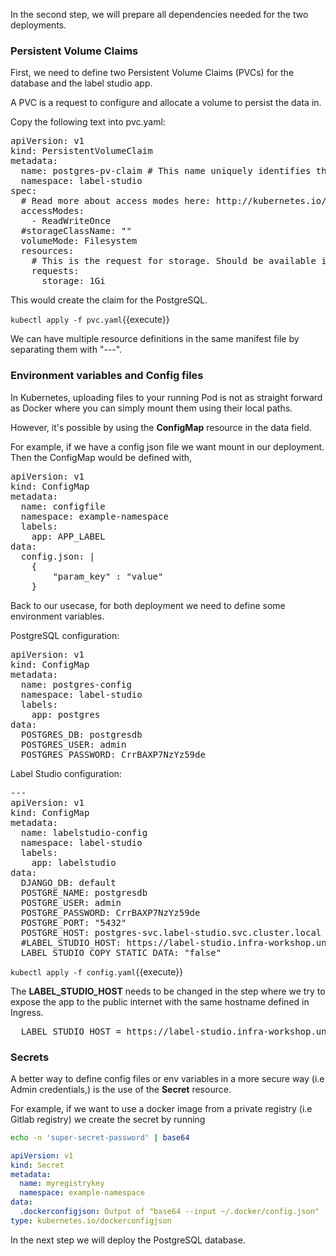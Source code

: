 In the second step, we will prepare all dependencies needed for the two deployments.

### Persistent Volume Claims

First, we need to define two Persistent Volume Claims (PVCs) for the database and the label studio app.

A PVC is a request to configure and allocate a volume to persist the data in.

Copy the following text into pvc.yaml:

<pre class="file" data-filename="pvc.yaml" data-target="replace">
apiVersion: v1
kind: PersistentVolumeClaim
metadata:
  name: postgres-pv-claim # This name uniquely identifies the PVC. Will be used in deployment below.
  namespace: label-studio
spec:
  # Read more about access modes here: http://kubernetes.io/docs/user-guide/persistent-volumes/#access-modes
  accessModes:
    - ReadWriteOnce
  #storageClassName: ""
  volumeMode: Filesystem
  resources:
    # This is the request for storage. Should be available in the cluster.
    requests:
      storage: 1Gi
</pre>

This would create the claim for the PostgreSQL.

`kubectl apply -f pvc.yaml`{{execute}}

We can have multiple resource definitions in the same manifest file by separating them with "---". 

### Environment variables and Config files
In Kubernetes, uploading files to your running Pod is not as straight forward as Docker where you can simply mount them using their local paths.

However, it's possible by using the **ConfigMap** resource in the data field.

For example, if we have a config json file we want mount in our deployment. Then the ConfigMap would be defined with,

<pre>
apiVersion: v1
kind: ConfigMap
metadata:
  name: configfile
  namespace: example-namespace
  labels:
    app: APP_LABEL
data:
  config.json: |
    {
        "param_key" : "value"
    }
</pre>

Back to our usecase, for both deployment we need to define some environment variables.

PostgreSQL configuration:

<pre class="file" data-filename="config.yaml" data-target="replace">
apiVersion: v1
kind: ConfigMap
metadata:
  name: postgres-config
  namespace: label-studio
  labels:
    app: postgres
data:
  POSTGRES_DB: postgresdb
  POSTGRES_USER: admin
  POSTGRES_PASSWORD: CrrBAXP7NzYz59de
</pre>

Label Studio configuration:

<pre class="file" data-filename="config.yaml" data-target="append">
---
apiVersion: v1
kind: ConfigMap
metadata:
  name: labelstudio-config
  namespace: label-studio
  labels:
    app: labelstudio
data:
  DJANGO_DB: default
  POSTGRE_NAME: postgresdb
  POSTGRE_USER: admin
  POSTGRE_PASSWORD: CrrBAXP7NzYz59de
  POSTGRE_PORT: "5432"
  POSTGRE_HOST: postgres-svc.label-studio.svc.cluster.local
  #LABEL_STUDIO_HOST: https://label-studio.infra-workshop.uni-passau.de
  LABEL_STUDIO_COPY_STATIC_DATA: "false"
</pre>

`kubectl apply -f config.yaml`{{execute}}

The **LABEL_STUDIO_HOST** needs to be changed in the step where we try to expose the app to the public internet with the same hostname defined in Ingress.

<pre>
  LABEL_STUDIO_HOST = https://label-studio.infra-workshop.uni-passau.de
</pre>

### Secrets
A better way to define config files or env variables in a more secure way (i.e Admin credentials,) is the use of the **Secret** resource.

For example, if we want to use a docker image from a private registry (i.e Gitlab registry) we create the secret by running

``` bash
echo -n 'super-secret-password' | base64
```

``` yaml
apiVersion: v1
kind: Secret
metadata:
  name: myregistrykey
  namespace: example-namespace
data:
  .dockerconfigjson: Output of "base64 --input ~/.docker/config.json"
type: kubernetes.io/dockerconfigjson
```

In the next step we will deploy the PostgreSQL database.